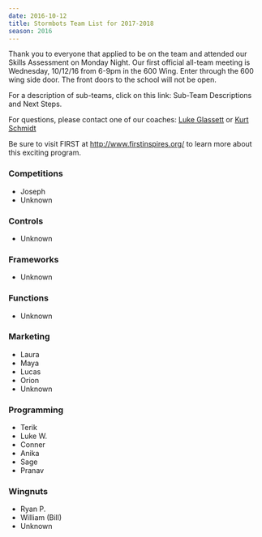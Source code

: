 ```yaml
---
date: 2016-10-12
title: Stormbots Team List for 2017-2018
season: 2016
---
```



Thank you to everyone that applied to be on the team and attended our Skills Assessment on Monday Night.  Our first official all-team meeting is Wednesday, 10/12/16 from 6-9pm in the 600 Wing.  Enter through the 600 wing side door.  The front doors to the school will not be open.

For a description of sub-teams, click on this link:  Sub-Team Descriptions and Next Steps.

For questions, please contact one of our coaches:
[Luke Glassett](mailto:lucas.glassett@vansd.org) or
[Kurt Schmidt](kurt.schmidt@vansd.org)

Be sure to visit FIRST at http://www.firstinspires.org/ to learn more about this exciting program.

### Competitions
- Joseph
- Unknown

### Controls
- Unknown

### Frameworks
- Unknown

### Functions
- Unknown

### Marketing
- Laura
- Maya
- Lucas
- Orion
- Unknown

### Programming
- Terik
- Luke W.
- Conner
- Anika
- Sage
- Pranav

### Wingnuts
- Ryan P.
- William (Bill)
- Unknown
